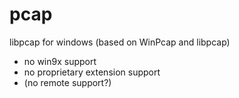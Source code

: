 pcap
====

libpcap for windows
(based on WinPcap and libpcap)

- no win9x support
- no proprietary extension support
- (no remote support?)
